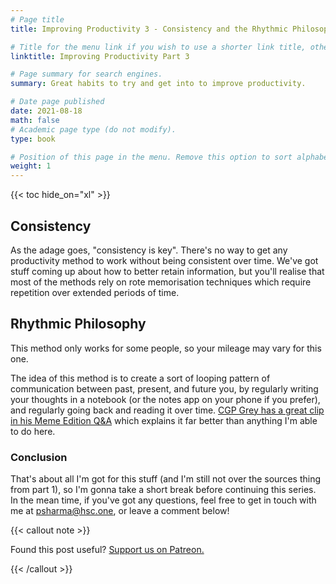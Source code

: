 ```yaml
---
# Page title
title: Improving Productivity 3 - Consistency and the Rhythmic Philosophy

# Title for the menu link if you wish to use a shorter link title, otherwise remove this option.
linktitle: Improving Productivity Part 3

# Page summary for search engines.
summary: Great habits to try and get into to improve productivity.

# Date page published
date: 2021-08-18
math: false
# Academic page type (do not modify).
type: book

# Position of this page in the menu. Remove this option to sort alphabetically.
weight: 1
---
```


{{< toc hide_on="xl" >}}

## Consistency

As the adage goes, "consistency is key". There's no way to get any productivity method to work without being consistent over time. We've got stuff coming up about how to better retain information, but you'll realise that most of the methods rely on rote memorisation techniques which require repetition over extended periods of time.

## Rhythmic Philosophy

This method only works for some people, so your mileage may vary for this one. 

The idea of this method is to create a sort of looping pattern of communication between past, present, and future you, by regularly writing your thoughts in a notebook (or the notes app on your phone if you prefer), and regularly going back and reading it over time. [CGP Grey has a great clip in his Meme Edition Q&A](https://www.youtube.com/embed/QC-cMv0e3Dc?start=130&end=172) which explains it far better than anything I'm able to do here.

### Conclusion

That's about all I'm got for this stuff (and I'm still not over the sources thing from part 1), so I'm gonna take a short break before continuing this series. In the mean time, if you've got any questions, feel free to get in touch with me at [psharma@hsc.one](mailto:psharma@hsc.one), or leave a comment below!


{{< callout note >}}

Found this post useful? [Support us on Patreon.](https://patreon.com/schoolnotes)

{{< /callout >}}
